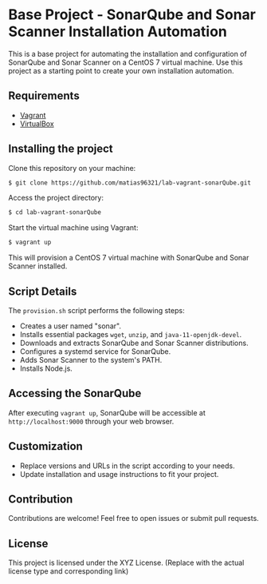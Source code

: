 # Base Project - SonarQube and Sonar Scanner Installation Automation

This is a base project for automating the installation and configuration of SonarQube and Sonar Scanner on a CentOS 7 virtual machine. Use this project as a starting point to create your own installation automation.

## Requirements

- [Vagrant](https://www.vagrantup.com/downloads)
- [VirtualBox](https://www.virtualbox.org/wiki/Downloads)

## Installing the project

Clone this repository on your machine:

```bash
$ git clone https://github.com/matias96321/lab-vagrant-sonarQube.git
```

Access the project directory:

```bash
$ cd lab-vagrant-sonarQube
```

Start the virtual machine using Vagrant:

```bash
$ vagrant up
```

This will provision a CentOS 7 virtual machine with SonarQube and Sonar Scanner installed.

## Script Details

The `provision.sh` script performs the following steps:

- Creates a user named "sonar".
- Installs essential packages `wget`, `unzip`, and `java-11-openjdk-devel`.
- Downloads and extracts SonarQube and Sonar Scanner distributions.
- Configures a systemd service for SonarQube.
- Adds Sonar Scanner to the system's PATH.
- Installs Node.js.

## Accessing the SonarQube

After executing `vagrant up`, SonarQube will be accessible at `http://localhost:9000` through your web browser.

## Customization

- Replace versions and URLs in the script according to your needs.
- Update installation and usage instructions to fit your project.

## Contribution

Contributions are welcome! Feel free to open issues or submit pull requests.

## License

This project is licensed under the XYZ License. (Replace with the actual license type and corresponding link)
